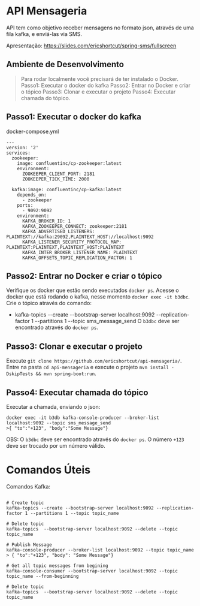 # API Mensageria

API tem como objetivo receber mensagens no formato json, através de uma fila kafka, e enviá-las via SMS.

Apresentação: https://slides.com/ericshortcut/spring-sms/fullscreen

## Ambiente de Desenvolvimento

> Para rodar localmente você precisará de ter instalado o Docker.
> Passo1: Executar o docker do kafka
> Passo2: Entrar no Docker e criar o tópico
> Passo3: Clonar e executar o projeto
> Passo4: Executar chamada do tópico.


## Passo1: Executar o docker do kafka
docker-compose.yml
```
---
version: '2'
services:
  zookeeper:
    image: confluentinc/cp-zookeeper:latest
    environment:
      ZOOKEEPER_CLIENT_PORT: 2181
      ZOOKEEPER_TICK_TIME: 2000

  kafka:image: confluentinc/cp-kafka:latest
    depends_on:
      - zookeeper
    ports:
      - 9092:9092
    environment:
      KAFKA_BROKER_ID: 1
      KAFKA_ZOOKEEPER_CONNECT: zookeeper:2181
      KAFKA_ADVERTISED_LISTENERS: PLAINTEXT://kafka:29092,PLAINTEXT_HOST://localhost:9092
      KAFKA_LISTENER_SECURITY_PROTOCOL_MAP: PLAINTEXT:PLAINTEXT,PLAINTEXT_HOST:PLAINTEXT
      KAFKA_INTER_BROKER_LISTENER_NAME: PLAINTEXT
      KAFKA_OFFSETS_TOPIC_REPLICATION_FACTOR: 1
```


## Passo2: Entrar no Docker e criar o tópico

Verifique os docker que estão sendo executados `docker ps`. Acesse o docker que está rodando o kafka, nesse momento `docker exec -it b3dbc`. Crie o tópico através do comando:
 - kafka-topics --create --bootstrap-server localhost:9092 --replication-factor 1 --partitions 1 --topic sms_message_send
O `b3dbc` deve ser encontrado através do `docker ps`.


## Passo3: Clonar e executar o projeto

Execute `git clone https://github.com/ericshortcut/api-mensageria/`. Entre na pasta `cd api-mensageria` e execute o projeto `mvn install -DskipTests && mvn spring-boot:run`.


## Passo4: Executar chamada do tópico

Executar a chamada, enviando o json:
```
docker exec -it b3db kafka-console-producer --broker-list localhost:9092 --topic sms_message_send
>{ "to":"+123", "body":"Some Message"}
```
OBS: O `b3dbc` deve ser encontrado através do `docker ps`. O número `+123` deve ser trocado por um número válido.



# Comandos Úteis

Comandos Kafka:
```

# Create topic
kafka-topics --create --bootstrap-server localhost:9092 --replication-factor 1 --partitions 1 --topic topic_name

# Delete topic
kafka-topics  --bootstrap-server localhost:9092 --delete --topic topic_name

# Publish Message
kafka-console-producer --broker-list localhost:9092 --topic topic_name
> { "to":"+123", "body": "Some Message"}

# Get all topic messages from begining
kafka-console-consumer --bootstrap-server localhost:9092 --topic topic_name --from-beginning

# Delete topic
kafka-topics  --bootstrap-server localhost:9092 --delete --topic topic_name
```
